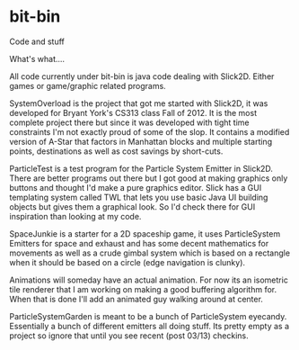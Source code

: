 bit-bin
=======

Code and stuff

What's what....

All code currently under bit-bin is java code dealing with Slick2D. Either games or game/graphic related programs.

SystemOverload is the project that got me started with Slick2D, it was developed for Bryant York's
CS313 class Fall of 2012. It is the most complete project there but since it was developed with tight time constraints
I'm not exactly proud of some of the slop. It contains a modified version of A-Star that factors in Manhattan blocks
and multiple starting points, destinations as well as cost savings by short-cuts.

ParticleTest is a test program for the Particle System Emitter in Slick2D. There are better programs out there but I
got good at making graphics only buttons and thought I'd make a pure graphics editor. Slick has a GUI templating
system called TWL that lets you use basic Java UI building objects but gives them a graphical look. So I'd check
there for GUI inspiration than looking at my code.

SpaceJunkie is a starter for a 2D spaceship game, it uses ParticleSystem Emitters for space and exhaust and has
some decent mathematics for movements as well as a crude gimbal system which is based on a rectangle when it should
be based on a circle (edge navigation is clunky).

Animations will someday have an actual animation. For now its an isometric tile renderer that I am working on making
a good buffering algorithm for. When that is done I'll add an animated guy walking around at center.

ParticleSystemGarden is meant to be a bunch of ParticleSystem eyecandy. Essentially a bunch of different emitters
all doing stuff. Its pretty empty as a project so ignore that until you see recent (post 03/13) checkins. 

